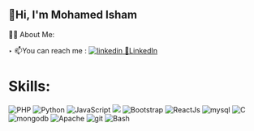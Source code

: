 ## 👋Hi, I'm Mohamed Isham

👨‍💻 About Me:


&#8227; 📫You can reach me : 
<a href="https://www.linkedin.com/in/mohamed-isham-6079a0239/">
<img src="https://i.sstatic.net/gVE0j.png" alt="linkedin">
👀LinkedIn</a>

<!--
**Isham-git/isham-git** is a ✨ _special_ ✨ repository because its `README.md` (this file) appears on your GitHub profile.

Here are some ideas to get you started:

- 🔭 I’m currently working on ...
- 🌱 I’m currently learning ...
- 👯 I’m looking to collaborate on ...
- 🤔 I’m looking for help with ...
- 💬 Ask me about ...
- 📫 How to reach me: ...
- 😄 Pronouns: ...
- ⚡ Fun fact: ...
-->


<h1>Skills:</h1>

![PHP](https://img.shields.io/badge/Code-PHP-informational?style=flat&logo=php&color=777BB4)
![Python](https://img.shields.io/badge/Code-Python-informational?style=flat&logo=python&color=3776AB)
![JavaScript](https://img.shields.io/badge/Code-JavaScript-informational?style=flat&logo=JavaScript&color=F0DB4F)
![](https://img.shields.io/badge/Code-C%2B%2B-informational?style=flat&logo=cplusplus&label=Code)
![Bootstrap](https://img.shields.io/badge/Bootstrap-563D7C?style=flat&logo=bootstrap&label=Library)
![ReactJs](https://img.shields.io/badge/-ReactJs-61DAFB?style=flat&logo=react&label=Library)
![mysql](https://img.shields.io/badge/MySQL-4479A1?style=flat&logo=mysql&logoColor=white&label=Database)
![C](https://img.shields.io/badge/Code-C-informational?style=flat&logo=C)
![mongodb](https://img.shields.io/badge/MongoDB-%25234ea94b.svg?style=flat&logo=mongodb&label=Database)
![Apache](https://img.shields.io/badge/Apache-D22128?style=flat&logo=Apache&label=Deployment)
![git](https://img.shields.io/badge/Git-F05032?style=flat&logo=git&label=Version%20Control)
![Bash](https://img.shields.io/badge/Bash-4EAA25?style=flat&logo=gnubash&label=Code)

<!-- ![Linux](https://img.shields.io/badge/System-Linux-informational?style=flat&logo=linux&color=FCC624)
![Laravel](https://img.shields.io/badge/Framework-Laravel-informational?style=flat&logo=laravel&color=FF2D20)
![Mac](https://img.shields.io/badge/Apple-000000?style=flat&logo=apple&label=System) -->
